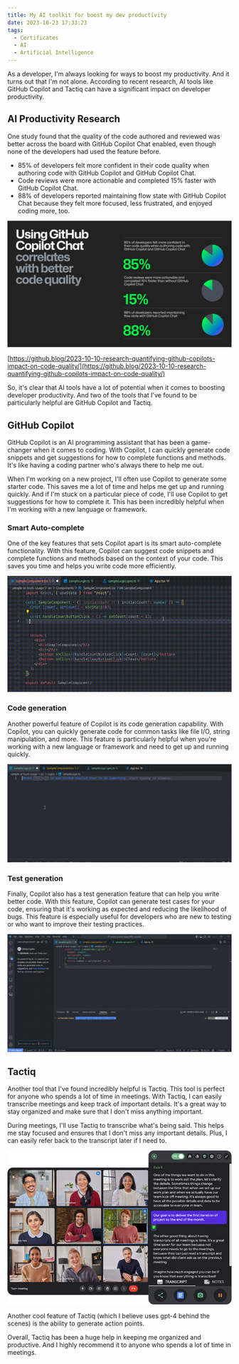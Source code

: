 ```yaml
---
title: My AI toolkit for boost my dev productivity
date: 2023-10-23 17:33:23
tags:
  - Certificates
  - AI
  - Artificial Intelligence
---
```


As a developer, I'm always looking for ways to boost my productivity. And it turns out that I'm not alone. According to recent research, AI tools like GitHub Copilot and Tactiq can have a significant impact on developer productivity.

<!--more-->

## AI Productivity Research

One study found that the quality of the code authored and reviewed was better across the board with GitHub Copilot Chat enabled, even though none of the developers had used the feature before.

- 85% of developers felt more confident in their code quality when authoring code with GitHub Copilot and GitHub Copilot Chat.
- Code reviews were more actionable and completed 15% faster with GitHub Copilot Chat.
- 88% of developers reported maintaining flow state with GitHub Copilot Chat because they felt more focused, less frustrated, and enjoyed coding more, too.

![](images/github-copilot-research.png)

[https://github.blog/2023-10-10-research-quantifying-github-copilots-impact-on-code-quality/](https://github.blog/2023-10-10-research-quantifying-github-copilots-impact-on-code-quality/)

So, it's clear that AI tools have a lot of potential when it comes to boosting developer productivity. And two of the tools that I've found to be particularly helpful are GitHub Copilot and Tactiq.

## GitHub Copilot

GitHub Copilot is an AI programming assistant that has been a game-changer when it comes to coding. With Copilot, I can quickly generate code snippets and get suggestions for how to complete functions and methods. It's like having a coding partner who's always there to help me out.

When I'm working on a new project, I'll often use Copilot to generate some starter code. This saves me a lot of time and helps me get up and running quickly. And if I'm stuck on a particular piece of code, I'll use Copilot to get suggestions for how to complete it. This has been incredibly helpful when I'm working with a new language or framework.

### Smart Auto-complete

One of the key features that sets Copilot apart is its smart auto-complete functionality. With this feature, Copilot can suggest code snippets and complete functions and methods based on the context of your code. This saves you time and helps you write code more efficiently.

![](/images/My-AI-toolset-for-boost-my-dev-productivity/1.gif)

### Code generation

Another powerful feature of Copilot is its code generation capability. With Copilot, you can quickly generate code for common tasks like file I/O, string manipulation, and more. This feature is particularly helpful when you're working with a new language or framework and need to get up and running quickly.

![](/images/My-AI-toolset-for-boost-my-dev-productivity/2.gif)

### Test generation

Finally, Copilot also has a test generation feature that can help you write better code. With this feature, Copilot can generate test cases for your code, ensuring that it's working as expected and reducing the likelihood of bugs. This feature is especially useful for developers who are new to testing or who want to improve their testing practices.

![](/images/My-AI-toolset-for-boost-my-dev-productivity/3.gif)

## Tactiq

Another tool that I've found incredibly helpful is Tactiq. This tool is perfect for anyone who spends a lot of time in meetings. With Tactiq, I can easily transcribe meetings and keep track of important details. It's a great way to stay organized and make sure that I don't miss anything important.

During meetings, I'll use Tactiq to transcribe what's being said. This helps me stay focused and ensures that I don't miss any important details. Plus, I can easily refer back to the transcript later if I need to.

![](/images/My-AI-toolset-for-boost-my-dev-productivity/tactiq.png)

Another cool feature of Tactiq (which I believe uses gpt-4 behind the scenes) is the ability to generate action points.

Overall, Tactiq has been a huge help in keeping me organized and productive. And I highly recommend it to anyone who spends a lot of time in meetings.
